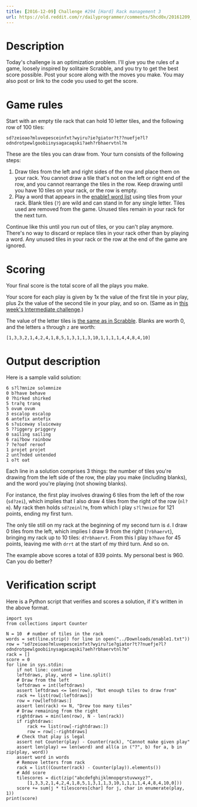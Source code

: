```yaml
---
title: [2016-12-09] Challenge #294 [Hard] Rack management 3
url: https://old.reddit.com/r/dailyprogrammer/comments/5hcd0x/20161209_challenge_294_hard_rack_management_3/
---
```


# Description

Today's challenge is an optimization problem. I'll give you the rules of a game, loosely inspired by solitaire Scrabble, and you try to get the best score possible. Post your score along with the moves you make. You may also post or link to the code you used to get the score.

# Game rules

Start with an empty tile rack that can hold 10 letter tiles, and the following row of 100 tiles:

    sd?zeioao?mluvepesceinfxt?wyiru?ie?giator?t??nuefje?l?odndrotpewlgoobiinysagacaqski?aeh?rbhaervtnl?m

These are the tiles you can draw from. Your turn consists of the following steps:

1. Draw tiles from the left and right sides of the row and place them on your rack. You cannot draw a tile that's not on the left or right end of the row, and you cannot rearrange the tiles in the row. Keep drawing until you have 10 tiles on your rack, or the row is empty.
2. Play a word that appears in the [enable1 word list](https://storage.googleapis.com/google-code-archive-downloads/v2/code.google.com/dotnetperls-controls/enable1.txt) using tiles from your rack. Blank tiles (`?`) are wild and can stand in for any single letter. Tiles used are removed from the game. Unused tiles remain in your rack for the next turn.

Continue like this until you run out of tiles, or you can't play anymore. There's no way to discard or replace tiles in your rack other than by playing a word. Any unused tiles in your rack or the row at the end of the game are ignored.

# Scoring

Your final score is the total score of all the plays you make.

Your score for each play is given by 1x the value of the first tile in your play, plus 2x the value of the second tile in your play, and so on. (Same as in [this week's Intermediate challenge](https://www.reddit.com/r/dailyprogrammer/comments/5h40ml/20161207_challenge_294_intermediate_rack/).)

The value of the letter tiles is [the same as in Scrabble](https://en.wikipedia.org/wiki/Scrabble_letter_distributions#English). Blanks are worth 0, and the letters `a` through `z` are worth:

    [1,3,3,2,1,4,2,4,1,8,5,1,3,1,1,3,10,1,1,1,1,4,4,8,4,10]

# Output description

Here is a sample valid solution:

    6 s?l?mnize solemnize
    0 b?have behave
    0 ?hirked shirked
    5 tra?q tranq
    5 ovum ovum
    3 escalop escalop
    6 antefix antefix
    6 s?uiceway sluiceway
    5 ??iggery priggery
    0 sailing sailing
    6 rai?bow rainbow
    7 ?e?oof reroof
    1 projet projet
    2 unt?nded untended
    1 o?t oat

Each line in a solution comprises 3 things: the number of tiles you're drawing from the left side of the row, the play you make (including blanks), and the word you're playing (not showing blanks).

For instance, the first play involves drawing 6 tiles from the left of the row (`sd?zei`), which implies that I also draw 4 tiles from the right of the row (`nl?m`). My rack then holds `sd?zeinl?m`, from which I play `s?l?mnize` for 121 points, ending my first turn.

The only tile still on my rack at the beginning of my second turn is `d`. I draw 0 tiles from the left, which implies I draw 9 from the right (`?rbhaervt`), bringing my rack up to 10 tiles: `d?rbhaervt`. From this I play `b?have` for 45 points, leaving me with `drrt` at the start of my third turn. And so on.

The example above scores a total of 839 points. My personal best is 960. Can you do better?

# Verification script

Here is a Python script that verifies and scores a solution, if it's written in the above format.

	import sys
	from collections import Counter

	N = 10  # number of tiles in the rack
	words = set(line.strip() for line in open("../Downloads/enable1.txt"))
	row = "sd?zeioao?mluvepesceinfxt?wyiru?ie?giator?t??nuefje?l?odndrotpewlgoobiinysagacaqski?aeh?rbhaervtnl?m"
	rack = []
	score = 0
	for line in sys.stdin:
		if not line: continue
		leftdraws, play, word = line.split()
		# Draw from the left
		leftdraws = int(leftdraws)
		assert leftdraws <= len(row), "Not enough tiles to draw from"
		rack += list(row[:leftdraws])
		row = row[leftdraws:]
		assert len(rack) <= N, "Drew too many tiles"
		# Draw remaining from the right
		rightdraws = min(len(row), N - len(rack))
		if rightdraws:
			rack += list(row[-rightdraws:])
			row = row[:-rightdraws]
		# Check that play is legal
		assert not Counter(play) - Counter(rack), "Cannot make given play"
		assert len(play) == len(word) and all(a in ("?", b) for a, b in zip(play, word))
		assert word in words
		# Remove letters from rack
		rack = list((Counter(rack) - Counter(play)).elements())
		# Add score
		tilescores = dict(zip("abcdefghijklmnopqrstuvwxyz?",
			[1,3,3,2,1,4,2,4,1,8,5,1,3,1,1,3,10,1,1,1,1,4,4,8,4,10,0]))
		score += sum(j * tilescores[char] for j, char in enumerate(play, 1))
	print(score)